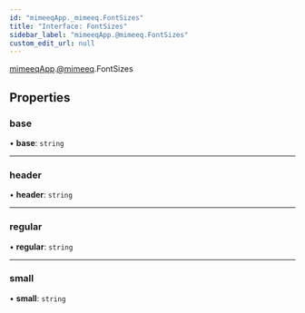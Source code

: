 ```yaml
---
id: "mimeeqApp._mimeeq.FontSizes"
title: "Interface: FontSizes"
sidebar_label: "mimeeqApp.@mimeeq.FontSizes"
custom_edit_url: null
---
```


[mimeeqApp](../modules/mimeeqApp.md).[@mimeeq](../namespaces/mimeeqApp._mimeeq.md).FontSizes

## Properties

### base

• **base**: `string`

___

### header

• **header**: `string`

___

### regular

• **regular**: `string`

___

### small

• **small**: `string`

